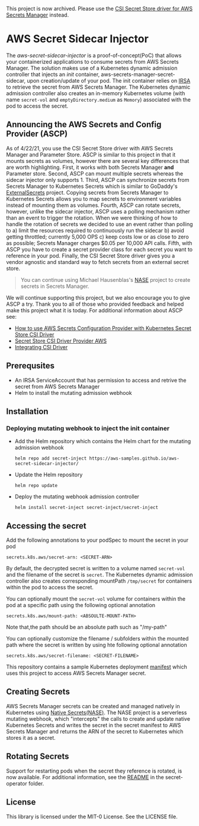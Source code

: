 This project is now archived. Please use the [CSI Secret Store driver for AWS Secrets Manager](https://github.com/aws/secrets-store-csi-driver-provider-aws) instead. 

# AWS Secret Sidecar Injector

The _aws-secret-sidecar-injector_ is a proof-of-concept(PoC) that allows your containerized applications to consume secrets from AWS Secrets Manager. The solution makes use of a Kubernetes dynamic admission controller that injects an _init_ container, aws-secrets-manager-secret-sidecar, upon creation/update of your pod. The init container relies on [IRSA](https://docs.aws.amazon.com/eks/latest/userguide/iam-roles-for-service-accounts.html) to retrieve the secret from AWS Secrets Manager. The Kubernetes dynamic admission controller also creates an in-memory Kubernetes volume (with name `secret-vol` and `emptyDirectory.medium` as `Memory`) associated with the pod to access the secret.

## Announcing the AWS Secrets and Config Provider (ASCP)

As of 4/22/21, you use the CSI Secret Store driver with AWS Secrets Manager and Parameter Store. ASCP is similar to this project in that it mounts secrets as volumes, however there are several key differences that are worth highlighting. First, it works with both Secrets Manager **and** Parameter store. Second, ASCP can mount multiple secrets whereas the sidecar injector only supports 1. Third, ASCP can synchronize secrets from Secrets Manager to Kubernetes Secrets which is similar to GoDaddy's [ExternalSecrets](https://github.com/external-secrets/kubernetes-external-secrets) project. Copying secrets from Secrets Manager to Kubernetes Secrets allows you to map secrets to environment variables instead of mounting them as volumes. Fourth, ASCP can rotate secrets, however, unlike the sidecar injector, ASCP uses a polling mechanism rather than an event to trigger the rotation. When we were thinking of how to handle the rotation of secrets we decided to use an event rather than polling to a) limit the resources required to continuously run the sidecar b) avoid getting throttled; currently 5,000 OPS c) keep costs low or as close to zero as possible; Secrets Manager charges $0.05 per 10,000 API calls. Fifth, with ASCP you have to create a secret provider class for each secret you want to reference in your pod. Finally, the CSI Secret Store driver gives you a vendor agnostic and standard way to fetch secrets from an external secret store. 

> You can continue using Michael Hausenblas's [NASE](https://github.com/mhausenblas/nase) project to create secrets in Secrets Manager. 

We will continue supporting this project, but we also encourage you to give ASCP a try. Thank you to all of those who provided feedback and helped make this project what it is today. For additional information about ASCP see: 

+ [How to use AWS Secrets Configuration Provider with Kubernetes Secret Store CSI Driver](https://aws.amazon.com/blogs/security/how-to-use-aws-secrets-configuration-provider-with-kubernetes-secrets-store-csi-driver/)
+ [Secret Store CSI Driver Provider AWS](https://github.com/aws/secrets-store-csi-driver-provider-aws)
+ [Integrating CSI Driver](https://docs.aws.amazon.com/secretsmanager/latest/userguide/integrating_csi_driver.html)

## Prerequsites 
- An IRSA ServiceAccount that has permission to access and retrive the secret from AWS Secrets Manager
- Helm to install the mutating admission webhook

## Installation

### Deploying mutating webhook to inject the init container 

- Add the Helm repository which contains the Helm chart for the mutating admission webhook 

  ```helm repo add secret-inject https://aws-samples.github.io/aws-secret-sidecar-injector/```

- Update the Helm repository 

  ```helm repo update```

- Deploy the mutating webhook admission controller

  ```helm install secret-inject secret-inject/secret-inject```

## Accessing the secret

Add the following annotations to your podSpec to mount the secret in your pod 

  ```secrets.k8s.aws/secret-arn: <SECRET-ARN>```
  
By default, the decrypted secret is written to a volume named `secret-vol` and the filename of the secret is `secret`. The Kubernetes dynamic admission controller also creates corresponding mountPath `/tmp/secret` for containers within the pod to access the secret.

You can optionally mount the `secret-vol` volume for containers within the pod at a specific path using the following optional annotation

  ```secrets.k8s.aws/mount-path: <ABSOULTE-MOUNT-PATH>```
  
Note that,the path should be an absolute path such as "/my-path"
  
You can optionally customize the filename / subfolders within the mounted path where the secret is written by using hte following optional annotation

   ```secrets.k8s.aws/secret-filename: <SECRET-FILENAME>```
   
This repository contains a sample Kubernetes deployment [manifest](https://github.com/aws-samples/aws-secret-sidecar-injector/blob/master/kubernetes-manifests/webserver.yaml) which uses this project to access AWS Secrets Manager secret.  

## Creating Secrets

AWS Secrets Manager secrets can be created and managed natively in Kubernetes using [Native Secrets(NASE)](https://github.com/mhausenblas/nase). The NASE project is a serverless mutating webhook, which "intercepts" the calls to create and update native Kubernetes Secrets and writes the secret in the secret manifest to AWS Secrets Manager and returns the ARN of the secret to Kubernetes which stores it as a secret.

## Rotating Secrets

Support for restarting pods when the secret they reference is rotated, is now available.  For additional information, see the [README](https://github.com/aws-samples/aws-secret-sidecar-injector/blob/master/secret-operator/README.md) in the secret-operator folder. 

## License

This library is licensed under the MIT-0 License. See the LICENSE file.

